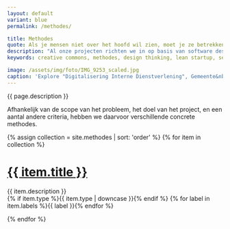 ```yaml
---
layout: default
variant: blue
permalink: /methodes/

title: Methodes
quote: Als je mensen niet over het hoofd wil zien, moet je ze betrekken in alle fases van het project.
description: "Al onze projecten richten we in op basis van software design thinking methodiek. Dat wil zeggen dat we grofweg dezelfde fases doorlopen: discovery, ideation, development, implementatie, delivery. Dat doen we in human centered, en in co-creatie met de verschillende stakeholders."
keywords: creative commons, methodes, design thinking, lean startup, service design, government digital services, agile, xp

image: /assets/img/foto/IMG_9253_scaled.jpg
caption: 'Explore "Digitalisering Interne Dienstverlening", Gemeente&nbsp;Amsterdam'
---
```

{{ page.description }}

Afhankelijk van de scope van het probleem, het doel van het project, en een aantal andere criteria, hebben we daarvoor verschillende concrete methodes.

{% assign collection = site.methodes | sort: 'order' %}
{% for item in collection %}
<h1><a href="{{ item.url }}">{{ item.title }}</a></h1>
<p>
  {{ item.description }}<br>
  {% if item.type %}<span class="label">{{ item.type | downcase }}</span>{% endif %}
  {% for label in item.labels %}<span class="label">{{ label }}</span>{% endfor %}
</p>
{% endfor %}